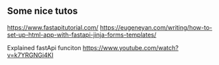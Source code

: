 ## Some nice tutos

https://www.fastapitutorial.com/
https://eugeneyan.com/writing/how-to-set-up-html-app-with-fastapi-jinja-forms-templates/

Explained fastApi funciton
https://www.youtube.com/watch?v=k7YRGNGi4KI
